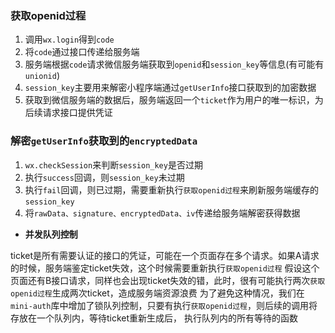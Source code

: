 ### 获取openid过程

1. 调用`wx.login`得到`code`
2. 将`code`通过接口传递给服务端
3. 服务端根据`code`请求微信服务端获取到`openid`和`session_key`等信息(有可能有`unionid`)
4. `session_key`主要用来解密小程序端通过`getUserInfo`接口获取到的加密数据
5. 获取到微信服务端的数据后，服务端返回一个`ticket`作为用户的唯一标识，为后续请求接口提供凭证

### 解密`getUserInfo`获取到的`encryptedData`

1. `wx.checkSession`来判断`session_key`是否过期
2. 执行`success`回调，则`session_key`未过期
3. 执行`fail`回调，则已过期，需要重新执行`获取openid过程`来刷新服务端缓存的`session_key`
4. 将`rawData、signature、encryptedData、iv`传递给服务端解密获得数据

- **并发队列控制**

ticket是所有需要认证的接口的凭证，可能在一个页面存在多个请求。如果A请求的时候，服务端鉴定ticket失效，这个时候需要重新执行`获取openid过程`
假设这个页面还有B接口请求，同样也会出现ticket失效的错，此时，很有可能执行两次`获取openid过程`生成两次ticket，造成服务端资源浪费
为了避免这种情况，我们在`mini-auth`库中增加了锁队列控制，只要有执行`获取openid过程`，则后续的调用将存放在一个队列内，等待ticket重新生成后，
执行队列内的所有等待的函数